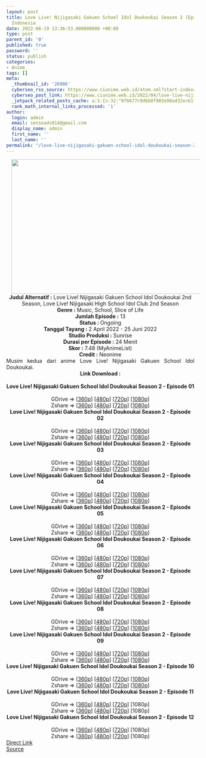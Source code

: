 ```yaml
---
layout: post
title: Love Live! Nijigasaki Gakuen School Idol Doukoukai Season 2 (Episode 12) Subtitle
  Indonesia
date: 2022-06-19 13:36:53.000000000 +00:00
type: post
parent_id: '0'
published: true
password: ''
status: publish
categories:
- Anime
tags: []
meta:
  _thumbnail_id: '26986'
  cyberseo_rss_source: https://www.ciunime.web.id/atom.xml?start-index=1
  cyberseo_post_link: https://www.ciunime.web.id/2022/04/love-live-nijigasaki-gakuen-school-idol.html
  _jetpack_related_posts_cache: a:1:{s:32:"8f6677c9d6b0f903e98ad32ec61f8deb";a:2:{s:7:"expires";i:1655689125;s:7:"payload";a:3:{i:0;a:1:{s:2:"id";i:26716;}i:1;a:1:{s:2:"id";i:26081;}i:2;a:1:{s:2:"id";i:26875;}}}}
  rank_math_internal_links_processed: '1'
author:
  login: admin
  email: senseads014@gmail.com
  display_name: admin
  first_name: ''
  last_name: ''
permalink: "/love-live-nijigasaki-gakuen-school-idol-doukoukai-season-2-episode-12-subtitle-indonesia/"
---
```

<div class="separator" style="clear: both; text-align: center;"><a href="https://blogger.googleusercontent.com/img/b/R29vZ2xl/AVvXsEjUId4FUEglAtTiLIqXNFQXaleqG9_w3HL0SxJ_AYqw48hu_QIcYRwHMs_KAZ5pERMI3QI_SNBL-RpbY-DPw7o0wyyy0N5cTHpLrhVf7WPDukegc-55TvYMTT9pcYIjqlpJHL8sFoFi9uOCrBzPW067LjidbpbXCJnAijXCEw3HVaSM61z4KIeAR_2m/s1280/Love%20Live!%20Nijigasaki%20Gakuen%20School%20Idol%20Doukoukai%20Season%202.png" style="margin-left: 1em; margin-right: 1em;"><img border="0" data-original-height="720" data-original-width="1280" height="360" src="{{ site.baseurl }}/assets/2022/06/Love%20Live!%20Nijigasaki%20Gakuen%20School%20Idol%20Doukoukai%20Season%202.png" width="640" /></a></div>
<div class="separator" style="clear: both; text-align: center;"></div>
<div style="text-align: center;"><b>Judul</b><b><b> Alternatif</b> :</b> Love Live! Nijigasaki Gakuen School Idol Doukoukai 2nd Season,&nbsp;Love Live! Nijigasaki High School Idol Club 2nd Season</div>
<div style="text-align: center;"><b><b>Genre :</b></b> Music, School, Slice of Life</div>
<div style="text-align: center;"><b>Jumlah Episode :</b> 13<br /><b>Status :&nbsp;</b>Ongoing<br /><b>Tanggal Tayang :</b> 2 April&nbsp;2022 - 25 Juni 2022<br /><b>Studio Produksi :</b>&nbsp;Sunrise<br /><b>Durasi per Episode :</b> 24 Menit</div>
<div style="text-align: center;"><b>Skor :</b> 7.48 (MyAnimeList)</div>
<div style="text-align: center;"><b>Credit :</b>&nbsp;Neonime</div>
<div style="text-align: center;"></div>
<div style="text-align: justify;">Musim kedua dari anime&nbsp;Love Live! Nijigasaki Gakuen School Idol Doukoukai.</div>
<div style="text-align: justify;"></div>
<div style="text-align: justify;"></div>
<div style="text-align: center;">
<div style="text-align: center;">
<div style="text-align: left;">
<div style="text-align: center;"><b>Link Download :</b></div>
<div style="text-align: center;"><b><br /></b></div>
<div style="text-align: center;"><span style="text-align: left;"><b>Love Live! Nijigasaki Gakuen School Idol Doukoukai Season 2&nbsp;</b></span><b>- Episode 01</b></div>
<div style="text-align: center;"><b><br /></b></div>
<div style="text-align: center;">GDrive =&gt; [<a href="http://www.solidfiles.com/v/NV2DWx45aj35v" target="_blank" rel="noopener">360p</a>] [<a href="https://acefile.co/f/71650133/neonime_love-live-nijigasaki-gakuen-school-idol-doukoukai-s2-01-480p-zip" target="_blank" rel="noopener">480p</a>] [<a href="https://acefile.co/f/71650406/neonime_love-live-nijigasaki-gakuen-school-idol-doukoukai-s2-01-720p-zip" target="_blank" rel="noopener">720p</a>] [<a href="https://acefile.co/f/71651098/neonime_love-live-nijigasaki-gakuen-school-idol-doukoukai-s2-01-1080p-zip" target="_blank" rel="noopener">1080p</a>]</div>
<div style="text-align: center;">Zshare =&gt; [<a href="https://www57.zippyshare.com/v/cd7E7nNR/file.html" target="_blank" rel="noopener">360p</a>] [<a href="https://www38.zippyshare.com/v/2irIpFm9/file.html" target="_blank" rel="noopener">480p</a>] [<a href="https://www59.zippyshare.com/v/O4kHQkBA/file.html" target="_blank" rel="noopener">720p</a>] [<a href="https://www14.zippyshare.com/v/EFj7tWVV/file.html" target="_blank" rel="noopener">1080p</a>]</div>
<div style="text-align: center;"></div>
<div style="text-align: center;">
<div><span style="text-align: left;"><b>Love Live! Nijigasaki Gakuen School Idol Doukoukai Season 2&nbsp;</b></span><b>- Episode 02</b></div>
<div><b><br /></b></div>
<div>GDrive =&gt; [<a href="https://www.mp4upload.com/cy07pp8zeckp" target="_blank" rel="noopener">360p</a>] [<a href="https://acefile.co/f/72243429/neonime_love-live-nijigasaki-gakuen-school-idol-doukoukai-s2-02-480p-zip" target="_blank" rel="noopener">480p</a>] [<a href="https://acefile.co/f/72243748/neonime_love-live-nijigasaki-gakuen-school-idol-doukoukai-s2-02-720p-zip" target="_blank" rel="noopener">720p</a>] [<a href="https://acefile.co/f/72244127/neonime_love-live-nijigasaki-gakuen-school-idol-doukoukai-s2-02-1080p-zip" target="_blank" rel="noopener">1080p</a>]</div>
<div>Zshare =&gt; [<a href="https://www56.zippyshare.com/v/sjB9aqOf/file.html" target="_blank" rel="noopener">360p</a>] [<a href="https://www14.zippyshare.com/v/oL2UvlQB/file.html" target="_blank" rel="noopener">480p</a>] [<a href="https://www108.zippyshare.com/v/U3yc3GbW/file.html" target="_blank" rel="noopener">720p</a>] [<a href="https://www62.zippyshare.com/v/BwkKmM0w/file.html" target="_blank" rel="noopener">1080p</a>]</div>
<div></div>
<div>
<div><span style="text-align: left;"><b>Love Live! Nijigasaki Gakuen School Idol Doukoukai Season 2&nbsp;</b></span><b>- Episode 03</b></div>
<div><b><br /></b></div>
<div>GDrive =&gt; [<a href="http://www.solidfiles.com/v/ZZnLzWQXVn5DY" target="_blank" rel="noopener">360p</a>] [<a href="https://acefile.co/f/72800330/neonime_love_live__nijigasaki_gakuen_school_idol_doukoukai_s2_-_03-480p-zip" target="_blank" rel="noopener">480p</a>] [<a href="https://acefile.co/f/72800639/neonime_love_live__nijigasaki_gakuen_school_idol_doukoukai_s2_-_03-720p-zip" target="_blank" rel="noopener">720p</a>]&nbsp;[<a href="https://acefile.co/f/72801031/neonime_love_live__nijigasaki_gakuen_school_idol_doukoukai_s2_-_03-1080p-zip" target="_blank" rel="noopener">1080p</a>]</div>
<div>Zshare =&gt; [<a href="https://www61.zippyshare.com/v/xDyGYPoj/file.html" target="_blank" rel="noopener">360p</a>] [<a href="https://www76.zippyshare.com/v/Ho9uTdht/file.html" target="_blank" rel="noopener">480p</a>] [<a href="https://www40.zippyshare.com/v/SovedZYQ/file.html" target="_blank" rel="noopener">720p</a>]&nbsp;[<a href="https://www16.zippyshare.com/v/y1NzK08S/file.html" target="_blank" rel="noopener">1080p</a>]</div>
</div>
<div></div>
<div>
<div><span style="text-align: left;"><b>Love Live! Nijigasaki Gakuen School Idol Doukoukai Season 2&nbsp;</b></span><b>- Episode 04</b></div>
<div><b><br /></b></div>
<div>GDrive =&gt; [<a href="http://www.solidfiles.com/v/NVmgknjjxWX38" target="_blank" rel="noopener">360p</a>] [<a href="https://acefile.co/f/73307310/neonime_-love-live-nijigasaki-gakuen-school-idol-doukoukai-s2-04-480p-zip" target="_blank" rel="noopener">480p</a>] [<a href="https://acefile.co/f/73307715/neonime_-love-live-nijigasaki-gakuen-school-idol-doukoukai-s2-04-720p-zip" target="_blank" rel="noopener">720p</a>] [<a href="https://acefile.co/f/73308064/neonime_-love-live-nijigasaki-gakuen-school-idol-doukoukai-s2-04-1080p-zip" target="_blank" rel="noopener">1080p</a>]</div>
<div>Zshare =&gt; [<a href="https://www29.zippyshare.com/v/J2dV1k63/file.html" target="_blank" rel="noopener">360p</a>] [<a href="https://www30.zippyshare.com/v/lsrgvFrK/file.html" target="_blank" rel="noopener">480p</a>] [<a href="https://www112.zippyshare.com/v/IU2nWMIK/file.html" target="_blank" rel="noopener">720p</a>] [<a href="https://www104.zippyshare.com/v/xj9tjQBf/file.html" target="_blank" rel="noopener">1080p</a>]</div>
</div>
<div></div>
<div>
<div><span style="text-align: left;"><b>Love Live! Nijigasaki Gakuen School Idol Doukoukai Season 2&nbsp;</b></span><b>- Episode 05</b></div>
<div><b><br /></b></div>
<div>GDrive =&gt; [<a href="http://www.solidfiles.com/v/LKZB7AgdKWzaB" target="_blank" rel="noopener">360p</a>] [<a href="https://acefile.co/f/73842742/neonime_love-live-nijigasaki-gakuen-school-idol-doukoukai-s2-05-480p-zip" target="_blank" rel="noopener">480p</a>] [<a href="https://acefile.co/f/73843063/neonime_love-live-nijigasaki-gakuen-school-idol-doukoukai-s2-05-720p-zip" target="_blank" rel="noopener">720p</a>] [<a href="https://acefile.co/f/73843468/neonime_love-live-nijigasaki-gakuen-school-idol-doukoukai-s2-05-1080p-zip" target="_blank" rel="noopener">1080p</a>]</div>
<div>Zshare =&gt; [<a href="https://www92.zippyshare.com/v/p9cVAT44/file.html" target="_blank" rel="noopener">360p</a>] [<a href="https://www115.zippyshare.com/v/qXjsNYWD/file.html" target="_blank" rel="noopener">480p</a>] [<a href="https://www45.zippyshare.com/v/uuiiFwLO/file.html" target="_blank" rel="noopener">720p</a>] [<a href="https://www24.zippyshare.com/v/WBbNavim/file.html" target="_blank" rel="noopener">1080p</a>]</div>
</div>
<div></div>
<div>
<div><span style="text-align: left;"><b>Love Live! Nijigasaki Gakuen School Idol Doukoukai Season 2&nbsp;</b></span><b>- Episode 06</b></div>
<div><b><br /></b></div>
<div>GDrive =&gt; [<a href="http://www.solidfiles.com/v/vNRVp3KmYanj4" target="_blank" rel="noopener">360p</a>] [<a href="https://acefile.co/f/74298049/neonime_love-live-nijigasaki-gakuen-school-idol-doukoukai-s2-06-480p-zip" target="_blank" rel="noopener">480p</a>] [<a href="https://acefile.co/f/74298238/neonime_love-live-nijigasaki-gakuen-school-idol-doukoukai-s2-06-720p-zip" target="_blank" rel="noopener">720p</a>] [<a href="https://acefile.co/f/74298674/neonime_love-live-nijigasaki-gakuen-school-idol-doukoukai-s2-06-1080p-zip" target="_blank" rel="noopener">1080p</a>]</div>
<div>Zshare =&gt; [<a href="https://www84.zippyshare.com/v/jh4KzZWW/file.html" target="_blank" rel="noopener">360p</a>] [<a href="https://www79.zippyshare.com/v/GHcrEwNd/file.html" target="_blank" rel="noopener">480p</a>] [<a href="https://www65.zippyshare.com/v/oRnNNDC4/file.html" target="_blank" rel="noopener">720p</a>] [<a href="https://www110.zippyshare.com/v/4c0m6bW2/file.html" target="_blank" rel="noopener">1080p</a>]</div>
</div>
<div></div>
<div>
<div><span style="text-align: left;"><b>Love Live! Nijigasaki Gakuen School Idol Doukoukai Season 2&nbsp;</b></span><b>- Episode 07</b></div>
<div><b><br /></b></div>
<div>GDrive =&gt; [<a href="https://www.mp4upload.com/cfigmkmdl3ry" target="_blank" rel="noopener">360p</a>] [<a href="https://acefile.co/f/74806510/neonime_love_live__nijigasaki_gakuen_school_idol_doukoukai_s2_-_07-480p-zip" target="_blank" rel="noopener">480p</a>] [<a href="https://acefile.co/f/74806895/neonime_love_live__nijigasaki_gakuen_school_idol_doukoukai_s2_-_07-720p-zip" target="_blank" rel="noopener">720p</a>] [<a href="https://acefile.co/f/74807221/neonime_love_live__nijigasaki_gakuen_school_idol_doukoukai_s2_-_07-1080p-zip" target="_blank" rel="noopener">1080p</a>]</div>
<div>Zshare =&gt; [<a href="https://www108.zippyshare.com/v/Ij5zIYCn/file.html" target="_blank" rel="noopener">360p</a>] [<a href="https://www75.zippyshare.com/v/sypZljgb/file.html" target="_blank" rel="noopener">480p</a>] [<a href="https://www59.zippyshare.com/v/UmWUgRVZ/file.html" target="_blank" rel="noopener">720p</a>] [<a href="https://www97.zippyshare.com/v/yrgdztye/file.html" target="_blank" rel="noopener">1080p</a>]</div>
</div>
<div></div>
<div>
<div><span style="text-align: left;"><b>Love Live! Nijigasaki Gakuen School Idol Doukoukai Season 2&nbsp;</b></span><b>- Episode 08</b></div>
<div><b><br /></b></div>
<div>GDrive =&gt; [<a href="http://www.solidfiles.com/v/4YmL4nyMvkza6" target="_blank" rel="noopener">360p</a>] [<a href="https://acefile.co/f/75292421/neonime_love_live__nijigasaki_gakuen_school_idol_doukoukai_s2_-_08-480p-zip" target="_blank" rel="noopener">480p</a>] [<a href="https://acefile.co/f/75292427/neonime_love_live__nijigasaki_gakuen_school_idol_doukoukai_s2_-_08-720p-zip" target="_blank" rel="noopener">720p</a>] [<a href="https://acefile.co/f/75292697/neonime_love_live__nijigasaki_gakuen_school_idol_doukoukai_s2_-_08-1080p-zip" target="_blank" rel="noopener">1080p</a>]</div>
<div>Zshare =&gt; [<a href="https://www63.zippyshare.com/v/mcbL0WTw/file.html" target="_blank" rel="noopener">360p</a>] [<a href="https://www52.zippyshare.com/v/egdjLGxQ/file.html" target="_blank" rel="noopener">480p</a>] [<a href="https://www110.zippyshare.com/v/oUfDdycz/file.html" target="_blank" rel="noopener">720p</a>] [<a href="https://www11.zippyshare.com/v/K4MfkB4R/file.html" target="_blank" rel="noopener">1080p</a>]</div>
</div>
<div></div>
<div>
<div><span style="text-align: left;"><b>Love Live! Nijigasaki Gakuen School Idol Doukoukai Season 2&nbsp;</b></span><b>- Episode 09</b></div>
<div><b><br /></b></div>
<div>GDrive =&gt; [<a href="http://www.solidfiles.com/v/A3MjMrXWRQje6" target="_blank" rel="noopener">360p</a>] [<a href="https://acefile.co/f/75797709/neonime_love_live__nijigasaki_gakuen_school_idol_doukoukai_s2_-_09-480p-zip" target="_blank" rel="noopener">480p</a>] [<a href="https://acefile.co/f/75797792/neonime_love_live__nijigasaki_gakuen_school_idol_doukoukai_s2_-_09-720p-zip" target="_blank" rel="noopener">720p</a>] [<a href="https://acefile.co/f/75798042/neonime_love_live__nijigasaki_gakuen_school_idol_doukoukai_s2_-_09-1080p-zip" target="_blank" rel="noopener">1080p</a>]</div>
<div>Zshare =&gt; [<a href="https://www77.zippyshare.com/v/LSDunN1U/file.html" target="_blank" rel="noopener">360p</a>] [<a href="https://www46.zippyshare.com/v/UyAh8gsX/file.html" target="_blank" rel="noopener">480p</a>] [<a href="https://www35.zippyshare.com/v/0NXHtZZP/file.html" target="_blank" rel="noopener">720p</a>] [<a href="https://www65.zippyshare.com/v/nevoar61/file.html" target="_blank" rel="noopener">1080p</a>]</div>
</div>
<div></div>
<div>
<div><span style="text-align: left;"><b>Love Live! Nijigasaki Gakuen School Idol Doukoukai Season 2&nbsp;</b></span><b>- Episode 10</b></div>
<div><b><br /></b></div>
<div>GDrive =&gt; [<a href="http://www.solidfiles.com/v/Kg6PkKDWBeW2w" target="_blank" rel="noopener">360p</a>] [<a href="https://acefile.co/f/76307599/neonime_love_live__nijigasaki_gakuen_school_idol_doukoukai_s2_-_10-480p-zip" target="_blank" rel="noopener">480p</a>] [<a href="https://acefile.co/f/76307775/neonime_love_live__nijigasaki_gakuen_school_idol_doukoukai_s2_-_10-720p-zip" target="_blank" rel="noopener">720p</a>] [<a href="https://acefile.co/f/76308051/neonime_love_live__nijigasaki_gakuen_school_idol_doukoukai_s2_-_10-1080p-zip" target="_blank" rel="noopener">1080p</a>]</div>
<div>Zshare =&gt; [<a href="https://www60.zippyshare.com/v/z7zGDTWS/file.html" target="_blank" rel="noopener">360p</a>] [<a href="https://www31.zippyshare.com/v/i84UtuzF/file.html" target="_blank" rel="noopener">480p</a>] [<a href="https://www77.zippyshare.com/v/EtPrr8ak/file.html" target="_blank" rel="noopener">720p</a>] [<a href="https://www60.zippyshare.com/v/0XlaVFzw/file.html" target="_blank" rel="noopener">1080p</a>]</div>
</div>
<div></div>
<div>
<div><span style="text-align: left;"><b>Love Live! Nijigasaki Gakuen School Idol Doukoukai Season 2&nbsp;</b></span><b>- Episode 11</b></div>
<div><b><br /></b></div>
<div>GDrive =&gt; [<a href="http://www.solidfiles.com/v/z3yDkLGGGY6zk" target="_blank" rel="noopener">360p</a>] [<a href="http://www.solidfiles.com/v/MMreGdWg5R35x" target="_blank" rel="noopener">480p</a>] [<a href="http://www.solidfiles.com/v/3YGgA7Z3jk6k5" target="_blank" rel="noopener">720p</a>] [1080p]</div>
<div>Zshare =&gt; [<a href="https://www74.zippyshare.com/v/VayfNsFn/file.html" target="_blank" rel="noopener">360p</a>] [<a href="https://www74.zippyshare.com/v/l7omUSBC/file.html" target="_blank" rel="noopener">480p</a>] [<a href="https://www74.zippyshare.com/v/VXEz2eKJ/file.html" target="_blank" rel="noopener">720p</a>] [1080p]</div>
</div>
<div></div>
<div>
<div><span style="text-align: left;"><b>Love Live! Nijigasaki Gakuen School Idol Doukoukai Season 2&nbsp;</b></span><b>- Episode 12</b></div>
<div><b><br /></b></div>
<div>GDrive =&gt; [<a href="http://www.solidfiles.com/v/WQwv3pDnrrdYp" target="_blank" rel="noopener">360p</a>] [<a href="http://www.solidfiles.com/v/Xw245pV2nnaAw" target="_blank" rel="noopener">480p</a>] [<a href="http://www.solidfiles.com/v/k73dNPj2pvG7x" target="_blank" rel="noopener">720p</a>] [1080p]</div>
<div>Zshare =&gt; [<a href="https://www11.zippyshare.com/v/ndDuCNeA/file.html" target="_blank" rel="noopener">360p</a>] [<a href="https://www11.zippyshare.com/v/tNphItlA/file.html" target="_blank" rel="noopener">480p</a>] [<a href="https://www11.zippyshare.com/v/n2Ak982Z/file.html" target="_blank" rel="noopener">720p</a>] [1080p]</div>
</div>
</div>
</div>
</div>
</div>
<link rel="stylesheet" href="https://cdnjs.cloudflare.com/ajax/libs/font-awesome/4.7.0/css/font-awesome.min.css" />
<div class="divbtn"> <a href="https://handymansurrender.com/fihup8buzv?key=94550f7ce39444073321dde3b8782f97" class="btn"><i class="fa fa-download"></i> Direct Link</a> <br /><a href="https://www.ciunime.web.id/2022/04/love-live-nijigasaki-gakuen-school-idol.html">Source</a> </div>
